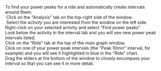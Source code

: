 To find your power peaks for a ride and automatically create intervals around them:<br>
&nbsp;Click on the "Analysis" tab on the top-right side of the window.<br>
&nbsp;Select the activity you are interested from the window on the left side.<br>
Right-click on your selected activity and select "Find power peaks"<br>
Look below the activity in the interval tab and you will see new power peak intervals listed.<br>
Click on the "Ride" tab at the top of the main graph window.<br>
Click on one of your power peak intervals (the "Peak 10min" interval, for example) and you will see it highlighted in blue in the "Ride" chart.<br>
Drag the sliders at the bottom of the window to closely encompass your interval so that you can see it in more detail.<br>

